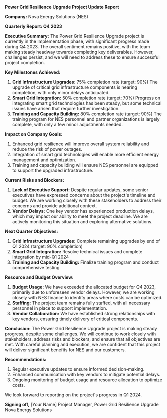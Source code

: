 **Power Grid Resilience Upgrade Project Update Report**

**Company:** Nova Energy Solutions (NES)

**Quarterly Report: Q4 2023**

**Executive Summary:**
The Power Grid Resilience Upgrade project is currently in the Implementation phase, with significant progress made during Q4 2023. The overall sentiment remains positive, with the team making steady headway towards completing key deliverables. However, challenges persist, and we will need to address these to ensure successful project completion.

**Key Milestones Achieved:**

1. **Grid Infrastructure Upgrades:** 75% completion rate (target: 90%)
The upgrade of critical grid infrastructure components is nearing completion, with only minor delays anticipated.
2. **Smart Grid Integration:** 50% completion rate (target: 70%)
Progress on integrating smart grid technologies has been steady, but some technical issues have arisen that require further investigation.
3. **Training and Capacity Building:** 80% completion rate (target: 90%)
The training program for NES personnel and partner organizations is largely complete, with only a few minor adjustments needed.

**Impact on Company Goals:**

1. Enhanced grid resilience will improve overall system reliability and reduce the risk of power outages.
2. Integration of smart grid technologies will enable more efficient energy management and optimization.
3. Training and capacity building will ensure NES personnel are equipped to support the upgraded infrastructure.

**Current Risks and Blockers:**

1. **Lack of Executive Support:** Despite regular updates, some senior executives have expressed concerns about the project's timeline and budget. We are working closely with these stakeholders to address their concerns and provide additional context.
2. **Vendor Delays:** One key vendor has experienced production delays, which may impact our ability to meet the project deadline. We are actively monitoring this situation and exploring alternative solutions.

**Next Quarter Objectives:**

1. **Grid Infrastructure Upgrades:** Complete remaining upgrades by end of Q1 2024 (target: 90% completion)
2. **Smart Grid Integration:** Resolve technical issues and complete integration by mid-Q1 2024
3. **Training and Capacity Building:** Finalize training program and conduct comprehensive testing

**Resource and Budget Overview:**

1. **Budget Usage:** We have exceeded the allocated budget for Q4 2023, primarily due to unforeseen vendor delays. However, we are working closely with NES finance to identify areas where costs can be optimized.
2. **Staffing:** The project team remains fully staffed, with all necessary personnel in place to support implementation.
3. **Vendor Collaboration:** We have established strong relationships with key vendors, ensuring timely delivery of critical components.

**Conclusion:**
The Power Grid Resilience Upgrade project is making steady progress, despite some challenges. We will continue to work closely with stakeholders, address risks and blockers, and ensure that all objectives are met. With careful planning and execution, we are confident that this project will deliver significant benefits for NES and our customers.

**Recommendations:**

1. Regular executive updates to ensure informed decision-making.
2. Enhanced communication with key vendors to mitigate potential delays.
3. Ongoing monitoring of budget usage and resource allocation to optimize costs.

We look forward to reporting on the project's progress in Q1 2024.

**Signing off,**
[Your Name]
Project Manager, Power Grid Resilience Upgrade
Nova Energy Solutions